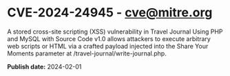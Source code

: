 # CVE-2024-24945 - cve@mitre.org

A stored cross-site scripting (XSS) vulnerability in Travel Journal Using PHP and MySQL with Source Code v1.0 allows attackers to execute arbitrary web scripts or HTML via a crafted payload injected into the Share Your Moments parameter at /travel-journal/write-journal.php.

**Publish date:** 2024-02-01
